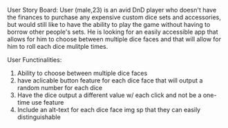 User Story Board:
User (male,23) is an avid DnD player who doesn't have the finances to purchase any expensive custom dice sets and accessories, but would still like to have the ability to play the game without having to borrow other people's sets. He is looking for an easily accessible app that allows for him to choose between multiple dice faces and that will allow for him to roll each dice mulitple times. 

User Functinalities:
1. Ability to choose between multiple dice faces
2. have aclicable button feature for each dice face that will output a random number for each dice
3. Have the dice output a different value w/ each click and not be a one-time use feature
4. Include an alt-text for each dice face img sp that they can easily distinguishable
